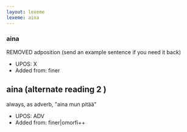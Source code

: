 ```yaml
---
layout: lexeme
lexeme: aina
---
```


###  aina

REMOVED adposition (send an example sentence if you need it back)
* UPOS:  X
* Added from:  finer


## aina (alternate reading 2 )

always, as adverb, "aina mun pitää"
* UPOS:  ADV
* Added from:  finer|omorfi++

